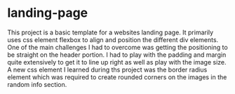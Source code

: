 # landing-page
This project is a basic template for a websites landing page. It primarily uses css element flexbox to align and position the different div elements.
One of the main challenges I had to overcome was getting the positioning to be straight on the header portion. I had to play with the padding and margin
quite extensively to get it to line up right as well as play with the image size. A new css element I learned during ths project was the border radius element
which was required to create rounded corners on the images in the random info section.
